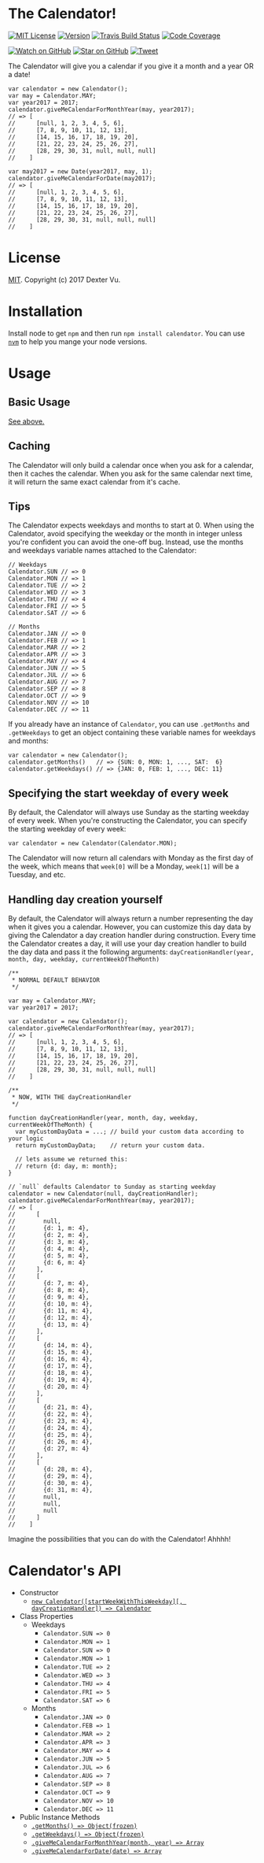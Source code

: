 # The Calendator!

[![MIT License][npm-license-badge]][npm-license-link]
[![Version][npm-version-badge]][npm-version-link]
[![Travis Build Status][travis-badge]][travis-link]
[![Code Coverage][codecov-badge]][codecov-link]

[![Watch on GitHub][github-watch-badge]][github-watch-link]
[![Star on GitHub][github-star-badge]][github-star-link]
[![Tweet][twitter-badge]][twitter-link]

The Calendator will give you a calendar if you give it a month and a year OR a
date!

```
var calendator = new Calendator();
var may = Calendator.MAY;
var year2017 = 2017;
calendator.giveMeCalendarForMonthYear(may, year2017);
// => [
//      [null, 1, 2, 3, 4, 5, 6],
//      [7, 8, 9, 10, 11, 12, 13],
//      [14, 15, 16, 17, 18, 19, 20],
//      [21, 22, 23, 24, 25, 26, 27],
//      [28, 29, 30, 31, null, null, null]
//    ]

var may2017 = new Date(year2017, may, 1);
calendator.giveMeCalendarForDate(may2017);
// => [
//      [null, 1, 2, 3, 4, 5, 6],
//      [7, 8, 9, 10, 11, 12, 13],
//      [14, 15, 16, 17, 18, 19, 20],
//      [21, 22, 23, 24, 25, 26, 27],
//      [28, 29, 30, 31, null, null, null]
//    ]
```

# License

[MIT](LICENSE). Copyright (c) 2017 Dexter Vu.

# Installation

Install node to get `npm` and then run `npm install calendator`. You can use
[`nvm`](https://github.com/creationix/nvm) to help you mange your node versions.

# Usage

## Basic Usage

[See above.](#the-calendator)

## Caching

The Calendator will only build a calendar once when you ask for a calendar, then it caches the calendar. When you ask
for the same calendar next time, it will return the same exact calendar from it's cache.

## Tips

The Calendator expects weekdays and months to start at 0. When using the
Calendator, avoid specifying the weekday or the month in integer unless you're
confident you can avoid the one-off bug. Instead, use the months and weekdays
variable names attached to the Calendator:

```
// Weekdays
Calendator.SUN // => 0
Calendator.MON // => 1
Calendator.TUE // => 2
Calendator.WED // => 3
Calendator.THU // => 4
Calendator.FRI // => 5
Calendator.SAT // => 6

// Months
Calendator.JAN // => 0
Calendator.FEB // => 1
Calendator.MAR // => 2
Calendator.APR // => 3
Calendator.MAY // => 4
Calendator.JUN // => 5
Calendator.JUL // => 6
Calendator.AUG // => 7
Calendator.SEP // => 8
Calendator.OCT // => 9
Calendator.NOV // => 10
Calendator.DEC // => 11
```

If you already have an instance of `Calendator`, you can use `.getMonths` and
`.getWeekdays` to get an object containing these variable names for weekdays and
months:

```
var calendator = new Calendator();
calendator.getMonths()   // => {SUN: 0, MON: 1, ..., SAT:  6}
calendator.getWeekdays() // => {JAN: 0, FEB: 1, ..., DEC: 11}
```

## Specifying the start weekday of every week

By default, the Calendator will always use Sunday as the starting weekday of
every week. When you're constructing the Calendator, you can specify the
starting weekday of every week:

```
var calendator = new Calendator(Calendator.MON);
```

The Calendator will now return all calendars with Monday as the first day of the
week, which means that `week[0]` will be a Monday, `week[1]` will be a Tuesday,
and etc.

## Handling day creation yourself

By default, the Calendator will always return a number representing the day when
it gives you a calendar. However, you can customize this day data by giving the
Calendator a day creation handler during construction. Every time the Calendator
creates a day, it will use your day creation handler to build the day data and
pass it the following arguments:
`dayCreationHandler(year, month, day, weekday, currentWeekOfTheMonth)`

```
/**
 * NORMAL DEFAULT BEHAVIOR
 */

var may = Calendator.MAY;
var year2017 = 2017;

var calendator = new Calendator();
calendator.giveMeCalendarForMonthYear(may, year2017);
// => [
//      [null, 1, 2, 3, 4, 5, 6],
//      [7, 8, 9, 10, 11, 12, 13],
//      [14, 15, 16, 17, 18, 19, 20],
//      [21, 22, 23, 24, 25, 26, 27],
//      [28, 29, 30, 31, null, null, null]
//    ]

/**
 * NOW, WITH THE dayCreationHandler
 */

function dayCreationHandler(year, month, day, weekday, currentWeekOfTheMonth) {
  var myCustomDayData = ...; // build your custom data according to your logic
  return myCustomDayData;    // return your custom data.

  // lets assume we returned this:
  // return {d: day, m: month};
}

// `null` defaults Calendator to Sunday as starting weekday
calendator = new Calendator(null, dayCreationHandler);
calendator.giveMeCalendarForMonthYear(may, year2017);
// => [
//      [
//        null,
//        {d: 1, m: 4},
//        {d: 2, m: 4},
//        {d: 3, m: 4},
//        {d: 4, m: 4},
//        {d: 5, m: 4},
//        {d: 6, m: 4}
//      ],
//      [
//        {d: 7, m: 4},
//        {d: 8, m: 4},
//        {d: 9, m: 4},
//        {d: 10, m: 4},
//        {d: 11, m: 4},
//        {d: 12, m: 4},
//        {d: 13, m: 4}
//      ],
//      [
//        {d: 14, m: 4},
//        {d: 15, m: 4},
//        {d: 16, m: 4},
//        {d: 17, m: 4},
//        {d: 18, m: 4},
//        {d: 19, m: 4},
//        {d: 20, m: 4}
//      ],
//      [
//        {d: 21, m: 4},
//        {d: 22, m: 4},
//        {d: 23, m: 4},
//        {d: 24, m: 4},
//        {d: 25, m: 4},
//        {d: 26, m: 4},
//        {d: 27, m: 4}
//      ],
//      [
//        {d: 28, m: 4},
//        {d: 29, m: 4},
//        {d: 30, m: 4},
//        {d: 31, m: 4},
//        null,
//        null,
//        null
//      ]
//    ]
```

Imagine the possibilities that you can do with the Calendator! Ahhhh!

# Calendator's API

* Constructor
  * [`new Calendator([startWeekWithThisWeekday][, dayCreationHandler]) => Calendator`](api_docs/constructor.md)
* Class Properties
  * Weekdays
    * `Calendator.SUN => 0`
    * `Calendator.MON => 1`
    * `Calendator.SUN => 0`
    * `Calendator.MON => 1`
    * `Calendator.TUE => 2`
    * `Calendator.WED => 3`
    * `Calendator.THU => 4`
    * `Calendator.FRI => 5`
    * `Calendator.SAT => 6`
  * Months
    * `Calendator.JAN => 0`
    * `Calendator.FEB => 1`
    * `Calendator.MAR => 2`
    * `Calendator.APR => 3`
    * `Calendator.MAY => 4`
    * `Calendator.JUN => 5`
    * `Calendator.JUL => 6`
    * `Calendator.AUG => 7`
    * `Calendator.SEP => 8`
    * `Calendator.OCT => 9`
    * `Calendator.NOV => 10`
    * `Calendator.DEC => 11`
* Public Instance Methods
  * [`.getMonths() => Object(frozen)`](api_docs/getMonths.md)
  * [`.getWeekdays() => Object(frozen)`](api_docs/getWeekdays.md)
  * [`.giveMeCalendarForMonthYear(month, year) => Array`](api_docs/giveMeCalendarForMonthYear.md)
  * [`.giveMeCalendarForDate(date) => Array`](api_docs/giveMeCalendarForDate.md)

[codecov-badge]: https://img.shields.io/codecov/c/github/rantrix/calendator.svg?style=flat-square
[codecov-link]: https://codecov.io/github/rantrix/calendator
[github-watch-badge]: https://img.shields.io/github/watchers/rantrix/calendator.svg?style=social
[github-watch-link]: https://github.com/rantrix/calendator/watchers
[github-star-badge]: https://img.shields.io/github/stars/rantrix/calendator.svg?style=social
[github-star-link]: https://github.com/rantrix/calendator/stargazers
[npm-license-badge]: https://img.shields.io/npm/l/calendator.svg?style=flat-square
[npm-license-link]: https://github.com/rantrix/calendator/blob/master/LICENSE
[npm-version-badge]: https://img.shields.io/npm/v/calendator.svg?style=flat-square
[npm-version-link]: https://www.npmjs.com/package/calendator
[travis-badge]: https://img.shields.io/travis/rantrix/calendator.svg?style=flat-square
[travis-link]: https://travis-ci.org/rantrix/calendator
[twitter-badge]: https://img.shields.io/twitter/url/https/github.com/rantrix/calendator.svg?style=social
[twitter-link]: https://twitter.com/intent/tweet?text=Check%20out%20the%20Calendator!%20https://github.com/rantrix/calendator%20%F0%9F%91%8D
